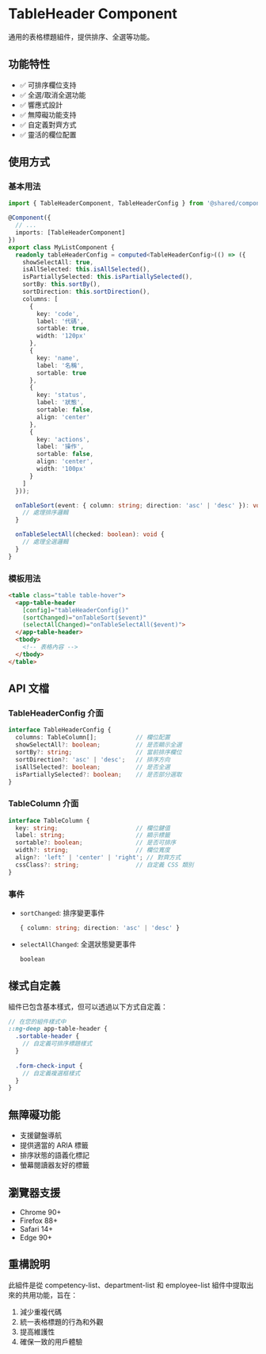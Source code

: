 # TableHeader Component

通用的表格標題組件，提供排序、全選等功能。

## 功能特性

- ✅ 可排序欄位支持
- ✅ 全選/取消全選功能
- ✅ 響應式設計
- ✅ 無障礙功能支持
- ✅ 自定義對齊方式
- ✅ 靈活的欄位配置

## 使用方式

### 基本用法

```typescript
import { TableHeaderComponent, TableHeaderConfig } from '@shared/components/table-header/table-header.component';

@Component({
  // ...
  imports: [TableHeaderComponent]
})
export class MyListComponent {
  readonly tableHeaderConfig = computed<TableHeaderConfig>(() => ({
    showSelectAll: true,
    isAllSelected: this.isAllSelected(),
    isPartiallySelected: this.isPartiallySelected(),
    sortBy: this.sortBy(),
    sortDirection: this.sortDirection(),
    columns: [
      {
        key: 'code',
        label: '代碼',
        sortable: true,
        width: '120px'
      },
      {
        key: 'name',
        label: '名稱',
        sortable: true
      },
      {
        key: 'status',
        label: '狀態',
        sortable: false,
        align: 'center'
      },
      {
        key: 'actions',
        label: '操作',
        sortable: false,
        align: 'center',
        width: '100px'
      }
    ]
  }));

  onTableSort(event: { column: string; direction: 'asc' | 'desc' }): void {
    // 處理排序邏輯
  }

  onTableSelectAll(checked: boolean): void {
    // 處理全選邏輯
  }
}
```

### 模板用法

```html
<table class="table table-hover">
  <app-table-header 
    [config]="tableHeaderConfig()"
    (sortChanged)="onTableSort($event)"
    (selectAllChanged)="onTableSelectAll($event)">
  </app-table-header>
  <tbody>
    <!-- 表格內容 -->
  </tbody>
</table>
```

## API 文檔

### TableHeaderConfig 介面

```typescript
interface TableHeaderConfig {
  columns: TableColumn[];           // 欄位配置
  showSelectAll?: boolean;          // 是否顯示全選
  sortBy?: string;                  // 當前排序欄位
  sortDirection?: 'asc' | 'desc';   // 排序方向
  isAllSelected?: boolean;          // 是否全選
  isPartiallySelected?: boolean;    // 是否部分選取
}
```

### TableColumn 介面

```typescript
interface TableColumn {
  key: string;                      // 欄位鍵值
  label: string;                    // 顯示標籤
  sortable?: boolean;               // 是否可排序
  width?: string;                   // 欄位寬度
  align?: 'left' | 'center' | 'right'; // 對齊方式
  cssClass?: string;                // 自定義 CSS 類別
}
```

### 事件

- `sortChanged`: 排序變更事件
  ```typescript
  { column: string; direction: 'asc' | 'desc' }
  ```

- `selectAllChanged`: 全選狀態變更事件
  ```typescript
  boolean
  ```

## 樣式自定義

組件已包含基本樣式，但可以透過以下方式自定義：

```scss
// 在您的組件樣式中
::ng-deep app-table-header {
  .sortable-header {
    // 自定義可排序標題樣式
  }
  
  .form-check-input {
    // 自定義複選框樣式
  }
}
```

## 無障礙功能

- 支援鍵盤導航
- 提供適當的 ARIA 標籤
- 排序狀態的語義化標記
- 螢幕閱讀器友好的標籤

## 瀏覽器支援

- Chrome 90+
- Firefox 88+
- Safari 14+
- Edge 90+

## 重構說明

此組件是從 competency-list、department-list 和 employee-list 組件中提取出來的共用功能，旨在：

1. 減少重複代碼
2. 統一表格標題的行為和外觀
3. 提高維護性
4. 確保一致的用戶體驗
